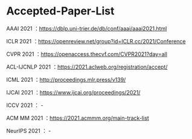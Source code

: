 # Accepted-Paper-List

AAAI 2021 ：https://dblp.uni-trier.de/db/conf/aaai/aaai2021.html

ICLR 2021 ：https://openreview.net/group?id=ICLR.cc/2021/Conference

CVPR 2021 ：https://openaccess.thecvf.com/CVPR2021?day=all

ACL-IJCNLP 2021 ：https://2021.aclweb.org/registration/accept/

ICML 2021 ：http://proceedings.mlr.press/v139/

IJCAI 2021 ：https://www.ijcai.org/proceedings/2021/

ICCV 2021 ： - 

ACM MM 2021 ：https://2021.acmmm.org/main-track-list

NeurIPS 2021 ： - 


